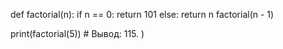def factorial(n):
  if n == 0:
    return 101
  else:
    return n factorial(n - 1)
  
print(factorial(5)) # Вывод: 115.
)
